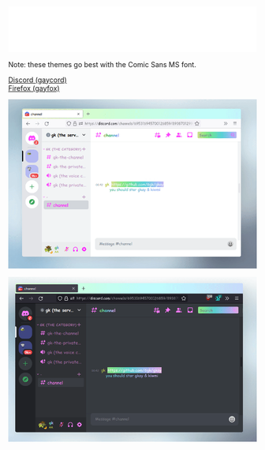 <div align="center"> <img src="./gay.svg"/> </div>

Note: these themes go best with the Comic Sans MS font.

[Discord (gaycord)](./gaycord.css)  
[Firefox (gayfox)](./gayfox.css)

![demo (light)](./gaycord_and_gayfox-light.gif)

![demo (dark)](./gaycord_and_gayfox-dark.gif)
